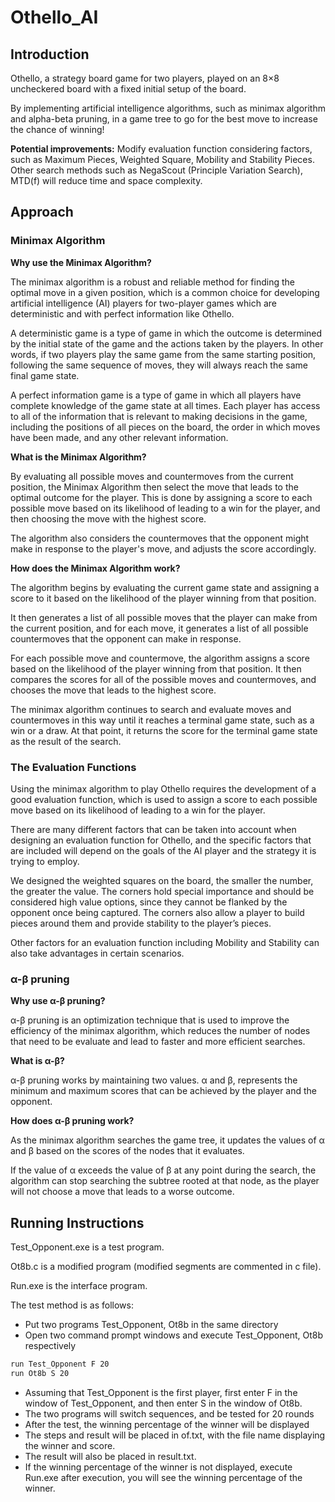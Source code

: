 # Othello_AI

## Introduction
Othello, a strategy board game for two players, played on an 8×8 uncheckered board with a fixed initial setup of the board.

By implementing artificial intelligence algorithms, such as minimax algorithm and alpha-beta pruning, in a game tree to go for the best move to increase the chance of winning!

**Potential improvements:**
Modify evaluation function considering factors, such as Maximum Pieces, Weighted Square, Mobility and Stability Pieces.
Other search methods such as NegaScout (Principle Variation Search), MTD(f) will reduce time and space complexity.

## Approach

### Minimax Algorithm

**Why use the Minimax Algorithm?**

The minimax algorithm is a robust and reliable method for finding the optimal move in a given position, which is a common choice for developing artificial intelligence (AI) players for two-player games which are deterministic and with perfect information like Othello. 

A deterministic game is a type of game in which the outcome is determined by the initial state of the game and the actions taken by the players. In other words, if two players play the same game from the same starting position, following the same sequence of moves, they will always reach the same final game state.

A perfect information game is a type of game in which all players have complete knowledge of the game state at all times. Each player has access to all of the information that is relevant to making decisions in the game, including the positions of all pieces on the board, the order in which moves have been made, and any other relevant information.

**What is the Minimax Algorithm?**

By evaluating all possible moves and countermoves from the current position, the Minimax Algorithm then select the move that leads to the optimal outcome for the player. This is done by assigning a score to each possible move based on its likelihood of leading to a win for the player, and then choosing the move with the highest score. 

The algorithm also considers the countermoves that the opponent might make in response to the player's move, and adjusts the score accordingly.

**How does the Minimax Algorithm work?**

The algorithm begins by evaluating the current game state and assigning a score to it based on the likelihood of the player winning from that position.

It then generates a list of all possible moves that the player can make from the current position, and for each move, it generates a list of all possible countermoves that the opponent can make in response.

For each possible move and countermove, the algorithm assigns a score based on the likelihood of the player winning from that position. It then compares the scores for all of the possible moves and countermoves, and chooses the move that leads to the highest score.

The minimax algorithm continues to search and evaluate moves and countermoves in this way until it reaches a terminal game state, such as a win or a draw. At that point, it returns the score for the terminal game state as the result of the search.

### The Evaluation Functions

Using the minimax algorithm to play Othello requires the development of a good evaluation function, which is used to assign a score to each possible move based on its likelihood of leading to a win for the player.

There are many different factors that can be taken into account when designing an evaluation function for Othello, and the specific factors that are included will depend on the goals of the AI player and the strategy it is trying to employ. 

We designed the weighted squares on the board, the smaller the number, the greater the value. The corners hold special importance and should be considered high value options, since they cannot be flanked by the opponent once being captured. The corners also allow a player to build pieces around them and provide stability to the player’s pieces.

Other factors for an evaluation function including Mobility and Stability can also take advantages in certain scenarios.

### α-β pruning

**Why use α-β pruning?**

α-β pruning is an optimization technique that is used to improve the efficiency of the minimax algorithm, which reduces the number of nodes that need to be evaluate and  lead to faster and more efficient searches.

**What is α-β?**

α-β pruning works by maintaining two values. α and β, represents the minimum and maximum scores that can be achieved by the player and the opponent.

**How does α-β pruning work?**

As the minimax algorithm searches the game tree, it updates the values of α and β based on the scores of the nodes that it evaluates.

If the value of α exceeds the value of β at any point during the search, the algorithm can stop searching the subtree rooted at that node, as the player will not choose a move that leads to a worse outcome.

## Running Instructions

Test_Opponent.exe is a test program.

Ot8b.c is a modified program (modified segments are commented in c file).

Run.exe is the interface program.

The test method is as follows:
- Put two programs Test_Opponent, Ot8b in the same directory
- Open two command prompt windows and execute Test_Opponent, Ot8b respectively

```bash
run Test_Opponent F 20
run Ot8b S 20
```

- Assuming that Test_Opponent is the first player, first enter F in the window of Test_Opponent, and then enter S in the window of Ot8b. 
- The two programs will switch sequences, and be tested for 20 rounds
- After the test, the winning percentage of the winner will be displayed
- The steps and result will be placed in of.txt, with the file name displaying the winner and score.
- The result will also be placed in result.txt.
- If the winning percentage of the winner is not displayed, execute Run.exe after execution, you will see the winning percentage of the winner.
